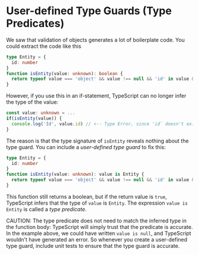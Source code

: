 # User-defined Type Guards (Type Predicates)

We saw that validation of objects generates a lot of boilerplate code. You could extract the code like this

```typescript
type Entity = {
  id: number
}
function isEntity(value: unknown): boolean {
  return typeof value === 'object' && value !== null && 'id' in value && typeof value.id === 'number'
}
```

However, if you use this in an if-statement, TypeScript can no longer infer the type of the value:

```typescript
const value: unknown = ...
if(isEntity(value)) {
  console.log('Id', value.id) // <-- Type Error, since 'id` doesn't exist on `unknown`
}
```

The reason is that the type signature of `isEntity` reveals nothing about the type guard. You can include a _user-defined type guard_ to fix this:

```typescript
type Entity = {
  id: number
}
function isEntity(value: unknown): value is Entity {
  return typeof value === 'object' && value !== null && 'id' in value && typeof value.id === 'number'
}
```

This function still returns a boolean, but if the return value is `true`, TypeScript infers that the type of `value` is `Entity`. The expression `value is Entity` is called a _type predicate_.

CAUTION: The type predicate does not need to match the inferred type in the function body: TypeScript will simply trust that the predicate is accurate. In the example above, we could have written `value is null`, and TypeScript wouldn't have generated an error. So whenever you create a user-defined type guard, include unit tests to ensure that the type guard is accurate.

